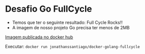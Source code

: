 # Desafio Go FullCycle

- Temos que ter o seguinte resultado: Full Cycle Rocks!!
- A imagem de nosso projeto Go precisa ter menos de 2MB

[Imagem publicada no docker hub](https://hub.docker.com/repository/docker/jonathanssantiago/docker-golang-fullcycle)

Executar: `docker run jonathanssantiago/docker-golang-fullcycle`

